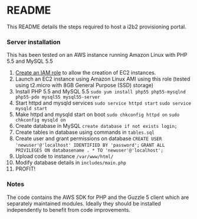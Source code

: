 # README #

This README details the steps required to host a i2b2 provisioning portal.

### Server installation ###

This has been tested on an AWS instance running Amazon Linux with PHP 5.5 and MySQL 5.5

1. [Create an IAM role](http://docs.aws.amazon.com/AWSEC2/latest/UserGuide/iam-roles-for-amazon-ec2.html) to allow the creation of EC2 instances.
2. Launch an EC2 instance using Amazon Linux AMI using this role (tested using t2.micro with 8GB General Purpose (SSD) storage)
3. Install PHP 5.5 and MySQL 5.5
    `sudo yum install php55 php55-mysqlnd php55-pdo mysql55 mysql55-server`
4. Start httpd and mysqld services
    `sudo service httpd start`
    `sudo service mysqld start`
5. Make httpd and mysqld start on boot
    `sudo chkconfig httpd on`
    `sudo chkconfig mysqld on`
6. Create database in MySQL
    `create database if not exists login;`
7. Create tables in database using commands in `tables.sql`
8. Create user and grant permissions on database
    `CREATE USER 'newuser'@'localhost' IDENTIFIED BY 'password';`
    `GRANT ALL PRIVILEGES ON databasename . * TO 'newuser'@'localhost';`
9. Upload code to instance `/var/www/html/`
10. Modify database details in `includes/main.php`
11. PROFIT!

### Notes ###

The code contains the AWS SDK for PHP and the Guzzle 5 client which are separately maintained modules. Ideally they should be installed independently to benefit from code improvements.


